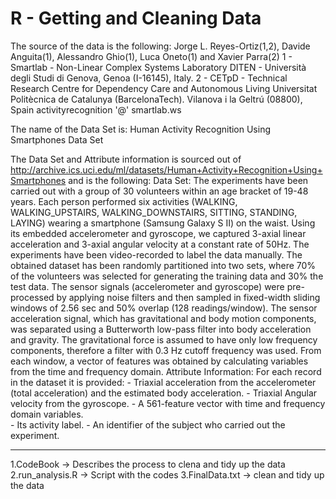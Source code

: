# R - Getting and Cleaning Data

The source of the data is the following:
  Jorge L. Reyes-Ortiz(1,2), Davide Anguita(1), Alessandro Ghio(1), Luca Oneto(1) and Xavier Parra(2)
  1 - Smartlab - Non-Linear Complex Systems Laboratory
  DITEN - Università degli Studi di Genova, Genoa (I-16145), Italy.
  2 - CETpD - Technical Research Centre for Dependency Care and Autonomous Living
  Universitat Politècnica de Catalunya (BarcelonaTech). Vilanova i la Geltrú (08800), Spain
  activityrecognition '@' smartlab.ws

The name of the Data Set is:
  Human Activity Recognition Using Smartphones Data Set

The Data Set and Attribute information is sourced out of http://archive.ics.uci.edu/ml/datasets/Human+Activity+Recognition+Using+Smartphones 
 and is the following:
    Data Set:
      The experiments have been carried out with a group of 30 volunteers within an age bracket of 19-48 years. Each person performed six activities
      (WALKING, WALKING_UPSTAIRS, WALKING_DOWNSTAIRS, SITTING, STANDING, LAYING) wearing a smartphone (Samsung Galaxy S II) on the waist. Using its 
      embedded accelerometer and gyroscope, we captured 3-axial linear acceleration and 3-axial angular velocity at a constant rate of 50Hz. The 
      experiments have been video-recorded to label the data manually. The obtained dataset has been randomly partitioned into two sets, where 70% of 
      the volunteers was selected for generating the training data and 30% the test data.
      The sensor signals (accelerometer and gyroscope) were pre-processed by applying noise filters and then sampled in fixed-width sliding windows of 
      2.56 sec and 50% overlap (128 readings/window). The sensor acceleration signal, which has gravitational and body motion components, was separated
      using a Butterworth low-pass filter into body acceleration and gravity. The gravitational force is assumed to have only low frequency components, 
      therefore a filter with 0.3 Hz cutoff frequency was used. From each window, a vector of features was obtained by calculating variables from the 
      time and frequency domain.
    Attribute Information:
      For each record in the dataset it is provided:
      - Triaxial acceleration from the accelerometer (total acceleration) and the estimated body acceleration.
      - Triaxial Angular velocity from the gyroscope.
      - A 561-feature vector with time and frequency domain variables.  
      - Its activity label.
      - An identifier of the subject who carried out the experiment.

--------------
1.CodeBook -> Describes the process to clena and tidy up the data
2.run_analysis.R -> Script with the codes
3.FinalData.txt -> clean and tidy up the data
